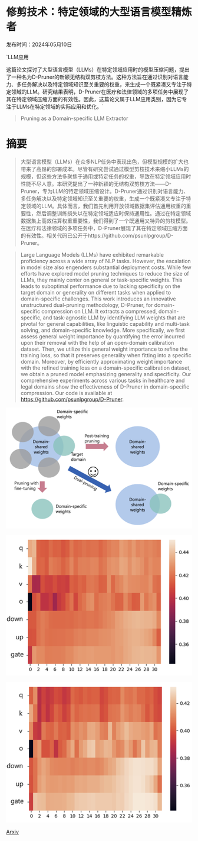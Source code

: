 # 修剪技术：特定领域的大型语言模型精炼者

发布时间：2024年05月10日

`LLM应用

这篇论文探讨了大型语言模型（LLMs）在特定领域应用时的模型压缩问题，提出了一种名为D-Pruner的新颖无结构双剪枝方法。这种方法旨在通过识别对语言能力、多任务解决以及特定领域知识至关重要的权重，来生成一个既紧凑又专注于特定领域的LLM。研究结果表明，D-Pruner在医疗和法律领域的多项任务中展现了其在特定领域压缩方面的有效性。因此，这篇论文属于LLM应用类别，因为它专注于LLMs在特定领域的实际应用和优化。`

> Pruning as a Domain-specific LLM Extractor

# 摘要

> 大型语言模型（LLMs）在众多NLP任务中表现出色，但模型规模的扩大也带来了高昂的部署成本。尽管有研究尝试通过模型剪枝技术来缩小LLMs的规模，但这些方法多聚焦于通用或特定任务的权重，导致在特定领域应用时性能不尽人意。本研究提出了一种新颖的无结构双剪枝方法——D-Pruner，专为LLM的特定领域压缩设计。D-Pruner通过识别对语言能力、多任务解决以及特定领域知识至关重要的权重，生成一个既紧凑又专注于特定领域的LLM。具体而言，我们首先利用开放领域数据集评估通用权重的重要性，然后调整训练损失以在特定领域适应时保持通用性。通过在特定领域数据集上高效估算权重重要性，我们得到了一个既通用又特异的剪枝模型。在医疗和法律领域的多项任务中，D-Pruner展现了其在特定领域压缩方面的有效性。相关代码已公开于https://github.com/psunlpgroup/D-Pruner。

> Large Language Models (LLMs) have exhibited remarkable proficiency across a wide array of NLP tasks. However, the escalation in model size also engenders substantial deployment costs. While few efforts have explored model pruning techniques to reduce the size of LLMs, they mainly center on general or task-specific weights. This leads to suboptimal performance due to lacking specificity on the target domain or generality on different tasks when applied to domain-specific challenges. This work introduces an innovative unstructured dual-pruning methodology, D-Pruner, for domain-specific compression on LLM. It extracts a compressed, domain-specific, and task-agnostic LLM by identifying LLM weights that are pivotal for general capabilities, like linguistic capability and multi-task solving, and domain-specific knowledge. More specifically, we first assess general weight importance by quantifying the error incurred upon their removal with the help of an open-domain calibration dataset. Then, we utilize this general weight importance to refine the training loss, so that it preserves generality when fitting into a specific domain. Moreover, by efficiently approximating weight importance with the refined training loss on a domain-specific calibration dataset, we obtain a pruned model emphasizing generality and specificity. Our comprehensive experiments across various tasks in healthcare and legal domains show the effectiveness of D-Pruner in domain-specific compression. Our code is available at https://github.com/psunlpgroup/D-Pruner.

![修剪技术：特定领域的大型语言模型精炼者](../../../paper_images/2405.06275/prune_types_3.png)

![修剪技术：特定领域的大型语言模型精炼者](../../../paper_images/2405.06275/sim_matrix_open.png)

![修剪技术：特定领域的大型语言模型精炼者](../../../paper_images/2405.06275/sim_matrix_domain.png)

[Arxiv](https://arxiv.org/abs/2405.06275)